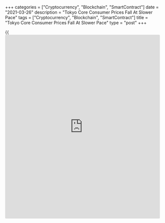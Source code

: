 +++
categories = ["Cryptocurrency", "Blockchain", "SmartContract"]
date = "2021-03-26"
description = "Tokyo Core Consumer Prices Fall At Slower Pace"
tags = ["Cryptocurrency", "Blockchain", "SmartContract"]
title = "Tokyo Core Consumer Prices Fall At Slower Pace"
type = "post"
+++

{{<iframe id="large-banner" src="https://www.bounty.group/#slide=19.0" width="100%" height="600" scrolling="no" style="border: 0px solid rgb(216, 221, 230); border-radius: 3px;">}}

Tokyo's consumer prices declined at a slower pace in March, data
published by the Ministry of Internal Affairs and Communications showed
on Friday.

The core consumer price index, excluding food, dropped 0.1 percent year-
on-year in March. The annual rate was forecast to fall 0.2 percent after
easing 0.3 percent in February. Core prices have been falling since
August 2020.

Excluding food and energy, Tokyo inflation rose to 0.3 percent from 0.2
percent in the previous month. This was the highest rate since July
2020.

The overall Tokyo CPI fell 0.2 percent annually after decreasing 0.3
percent in February.

For comments and feedback [contact](https://www.playgroundfx.com/contact/): editorial@rtt[news](https://www.letsplayfx.com/blog/forex-news-website/).com

[Economic News][1]

 **What parts of the world are seeing the best (and worst) economic
performances lately? Click[here][2] to check out our [Econ Scorecard][2]
and find out! See up-to-the-moment [ranking](https://www.playgroundfx.com/blog/crypto-exchange-ranking/)s for the best and worst
performers in [GDP][3], [unemployment rate][4], [inflation][2] and much
more.**

   1. www.rtt[news](https://www.letsplayfx.com/blog/forex-news-website/).com/Content/EconomicNews.aspx
   2. www.rtt[news](https://www.letsplayfx.com/blog/forex-news-website/).com/economic-scorecard/world-rank/CPI/highest-performance.aspx
   3. www.rtt[news](https://www.letsplayfx.com/blog/forex-news-website/).com/economic-scorecard/world-rank/GDP/highest-performance.aspx
   4. www.rtt[news](https://www.letsplayfx.com/blog/forex-news-website/).com/economic-scorecard/world-rank/unemployment-rate/lowest-performance.aspx